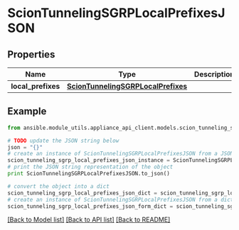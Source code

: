 # ScionTunnelingSGRPLocalPrefixesJSON


## Properties

Name | Type | Description | Notes
------------ | ------------- | ------------- | -------------
**local_prefixes** | [**ScionTunnelingSGRPLocalPrefixes**](ScionTunnelingSGRPLocalPrefixes.md) |  | 

## Example

```python
from ansible.module_utils.appliance_api_client.models.scion_tunneling_sgrp_local_prefixes_json import ScionTunnelingSGRPLocalPrefixesJSON

# TODO update the JSON string below
json = "{}"
# create an instance of ScionTunnelingSGRPLocalPrefixesJSON from a JSON string
scion_tunneling_sgrp_local_prefixes_json_instance = ScionTunnelingSGRPLocalPrefixesJSON.from_json(json)
# print the JSON string representation of the object
print ScionTunnelingSGRPLocalPrefixesJSON.to_json()

# convert the object into a dict
scion_tunneling_sgrp_local_prefixes_json_dict = scion_tunneling_sgrp_local_prefixes_json_instance.to_dict()
# create an instance of ScionTunnelingSGRPLocalPrefixesJSON from a dict
scion_tunneling_sgrp_local_prefixes_json_form_dict = scion_tunneling_sgrp_local_prefixes_json.from_dict(scion_tunneling_sgrp_local_prefixes_json_dict)
```
[[Back to Model list]](../README.md#documentation-for-models) [[Back to API list]](../README.md#documentation-for-api-endpoints) [[Back to README]](../README.md)


